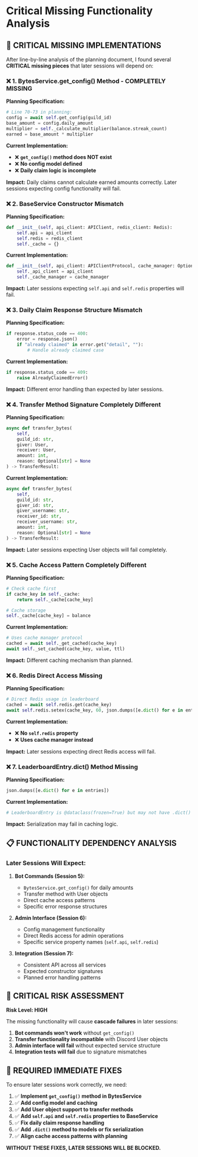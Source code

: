 # Critical Missing Functionality Analysis

## 🚨 CRITICAL MISSING IMPLEMENTATIONS

After line-by-line analysis of the planning document, I found several **CRITICAL missing pieces** that later sessions will depend on:

### ❌ **1. BytesService.get_config() Method - COMPLETELY MISSING**

**Planning Specification:**
```python
# Line 70-73 in planning:
config = await self.get_config(guild_id)
base_amount = config.daily_amount
multiplier = self._calculate_multiplier(balance.streak_count)
earned = base_amount * multiplier
```

**Current Implementation:** 
- ❌ **`get_config()` method does NOT exist**
- ❌ **No config model defined**
- ❌ **Daily claim logic is incomplete**

**Impact:** Daily claims cannot calculate earned amounts correctly. Later sessions expecting config functionality will fail.

### ❌ **2. BaseService Constructor Mismatch**

**Planning Specification:**
```python
def __init__(self, api_client: APIClient, redis_client: Redis):
    self.api = api_client
    self.redis = redis_client
    self._cache = {}
```

**Current Implementation:**
```python
def __init__(self, api_client: APIClientProtocol, cache_manager: Optional[CacheManagerProtocol]):
    self._api_client = api_client
    self._cache_manager = cache_manager
```

**Impact:** Later sessions expecting `self.api` and `self.redis` properties will fail.

### ❌ **3. Daily Claim Response Structure Mismatch**

**Planning Specification:**
```python
if response.status_code == 400:
    error = response.json()
    if "already claimed" in error.get("detail", ""):
        # Handle already claimed case
```

**Current Implementation:**
```python
if response.status_code == 409:
    raise AlreadyClaimedError()
```

**Impact:** Different error handling than expected by later sessions.

### ❌ **4. Transfer Method Signature Completely Different**

**Planning Specification:**
```python
async def transfer_bytes(
    self, 
    guild_id: str, 
    giver: User, 
    receiver: User, 
    amount: int, 
    reason: Optional[str] = None
) -> TransferResult:
```

**Current Implementation:**
```python
async def transfer_bytes(
    self,
    guild_id: str,
    giver_id: str,
    giver_username: str,
    receiver_id: str,
    receiver_username: str,
    amount: int,
    reason: Optional[str] = None
) -> TransferResult:
```

**Impact:** Later sessions expecting User objects will fail completely.

### ❌ **5. Cache Access Pattern Completely Different**

**Planning Specification:**
```python
# Check cache first
if cache_key in self._cache:
    return self._cache[cache_key]

# Cache storage
self._cache[cache_key] = balance
```

**Current Implementation:**
```python
# Uses cache manager protocol
cached = await self._get_cached(cache_key)
await self._set_cached(cache_key, value, ttl)
```

**Impact:** Different caching mechanism than planned.

### ❌ **6. Redis Direct Access Missing**

**Planning Specification:**
```python
# Direct Redis usage in leaderboard
cached = await self.redis.get(cache_key)
await self.redis.setex(cache_key, 60, json.dumps([e.dict() for e in entries]))
```

**Current Implementation:**
- ❌ **No `self.redis` property**
- ❌ **Uses cache manager instead**

**Impact:** Later sessions expecting direct Redis access will fail.

### ❌ **7. LeaderboardEntry.dict() Method Missing**

**Planning Specification:**
```python
json.dumps([e.dict() for e in entries])
```

**Current Implementation:**
```python
# LeaderboardEntry is @dataclass(frozen=True) but may not have .dict() method
```

**Impact:** Serialization may fail in caching logic.

## 📋 **FUNCTIONALITY DEPENDENCY ANALYSIS**

### **Later Sessions Will Expect:**

1. **Bot Commands (Session 5):**
   - `BytesService.get_config()` for daily amounts
   - Transfer method with User objects
   - Direct cache access patterns
   - Specific error response structures

2. **Admin Interface (Session 6):**
   - Config management functionality
   - Direct Redis access for admin operations
   - Specific service property names (`self.api`, `self.redis`)

3. **Integration (Session 7):**
   - Consistent API across all services
   - Expected constructor signatures
   - Planned error handling patterns

## 🚨 **CRITICAL RISK ASSESSMENT**

**Risk Level: HIGH** 

The missing functionality will cause **cascade failures** in later sessions:

1. **Bot commands won't work** without `get_config()`
2. **Transfer functionality incompatible** with Discord User objects
3. **Admin interface will fail** without expected service structure
4. **Integration tests will fail** due to signature mismatches

## 📝 **REQUIRED IMMEDIATE FIXES**

To ensure later sessions work correctly, we need:

1. ✅ **Implement `get_config()` method in BytesService**
2. ✅ **Add config model and caching**
3. ✅ **Add User object support to transfer methods**
4. ✅ **Add `self.api` and `self.redis` properties to BaseService**
5. ✅ **Fix daily claim response handling**
6. ✅ **Add `.dict()` method to models or fix serialization**
7. ✅ **Align cache access patterns with planning**

**WITHOUT THESE FIXES, LATER SESSIONS WILL BE BLOCKED.**